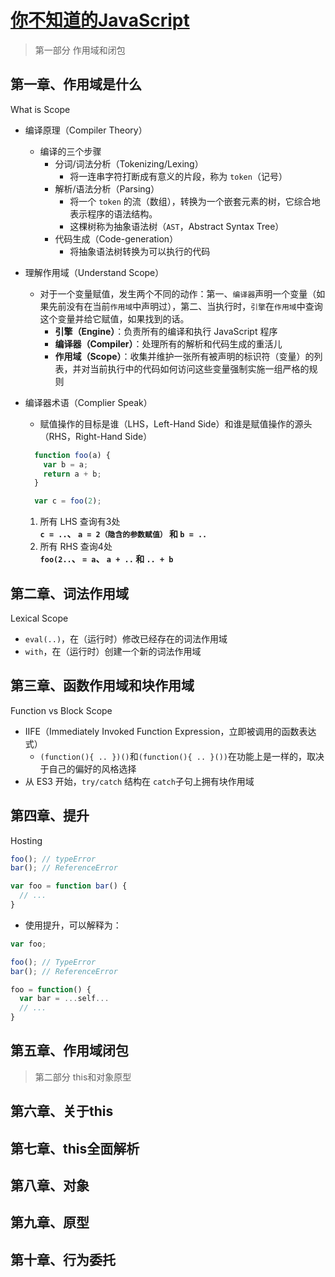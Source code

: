 [你不知道的JavaScript](https://github.com/getify/You-Dont-Know-JS/tree/1ed-zh-CN)
===

> 第一部分 作用域和闭包

第一章、作用域是什么
---

What is Scope

- 编译原理（Compiler Theory）
  - 编译的三个步骤
    - 分词/词法分析（Tokenizing/Lexing）
      - 将一连串字符打断成有意义的片段，称为 `token`（记号）
    - 解析/语法分析（Parsing）
      - 将一个 `token` 的流（数组），转换为一个嵌套元素的树，它综合地表示程序的语法结构。
      - 这棵树称为抽象语法树（`AST`，Abstract Syntax Tree）
    - 代码生成（Code-generation）
      - 将抽象语法树转换为可以执行的代码

- 理解作用域（Understand Scope）
  - 对于一个变量赋值，发生两个不同的动作：第一、`编译器`声明一个变量（如果先前没有在当前`作用域`中声明过），第二、当执行时，`引擎`在`作用域`中查询这个变量并给它赋值，如果找到的话。
    - **引擎（Engine）**：负责所有的编译和执行 JavaScript 程序
    - **编译器（Compiler）**：处理所有的解析和代码生成的重活儿
    - **作用域（Scope）**：收集并维护一张所有被声明的标识符（变量）的列表，并对当前执行中的代码如何访问这些变量强制实施一组严格的规则

- 编译器术语（Complier Speak）
  - 赋值操作的目标是谁（LHS，Left-Hand Side）和谁是赋值操作的源头（RHS，Right-Hand Side）

  ```javascript
    function foo(a) {
      var b = a;
      return a + b;
    }

    var c = foo(2);
  ```

  1. 所有 LHS 查询有3处  
    **`c = ..`、 `a = 2（隐含的参数赋值）` 和 `b = ..`**
  2. 所有 RHS 查询4处  
    **`foo(2..`、 `= a`、 `a + ..` 和 `.. + b`**

第二章、词法作用域
---

Lexical Scope

- `eval(..)`，在（运行时）修改已经存在的词法作用域
- `with`，在（运行时）创建一个新的词法作用域

第三章、函数作用域和块作用域
---

Function vs Block Scope

- IIFE（Immediately Invoked Function Expression，立即被调用的函数表达式）
  - `(function(){ .. })()`和`(function(){ .. }())`在功能上是一样的，取决于自己的偏好的风格选择
- 从 ES3 开始，`try/catch` 结构在 `catch`子句上拥有块作用域

第四章、提升
---

Hosting

```js
foo(); // typeError
bar(); // ReferenceError

var foo = function bar() {
  // ...
}
```

- 使用提升，可以解释为：

```js
var foo;

foo(); // TypeError
bar(); // ReferenceError

foo = function() {
  var bar = ...self...
  // ...
}
```

第五章、作用域闭包
---

> 第二部分 this和对象原型

第六章、关于this
---

第七章、this全面解析
---

第八章、对象
---

第九章、原型
---

第十章、行为委托
---